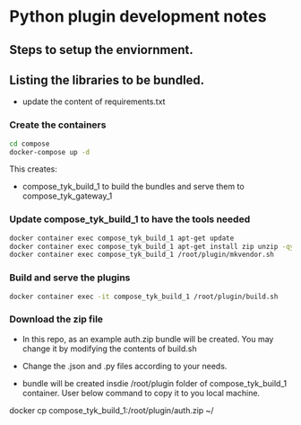 # Python plugin development notes


## Steps to setup the enviornment.

## Listing the libraries to be bundled.

- update the content of requirements.txt 

### Create the containers
```bash
cd compose
docker-compose up -d
```

This creates:
- compose_tyk_build_1 to build the bundles and serve them to compose_tyk_gateway_1


### Update compose_tyk_build_1 to have the tools needed
```bash
docker container exec compose_tyk_build_1 apt-get update
docker container exec compose_tyk_build_1 apt-get install zip unzip -qy
docker container exec compose_tyk_build_1 /root/plugin/mkvendor.sh
```

### Build and serve the plugins
```bash
docker container exec -it compose_tyk_build_1 /root/plugin/build.sh
```

### Download the zip file

- In this repo, as an example auth.zip bundle will be created. You may change it by modifying the contents of build.sh
- Change the .json and .py files according to your needs.

- bundle will be created insdie /root/plugin folder of compose_tyk_build_1 container. User below command to copy it to you local machine.

docker cp compose_tyk_build_1:/root/plugin/auth.zip ~/<your-local-folder>
